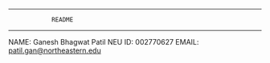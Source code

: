 -------------------------------------------
                README
-------------------------------------------

NAME: Ganesh Bhagwat Patil
NEU ID: 002770627
EMAIL: patil.gan@northeastern.edu
